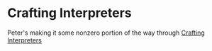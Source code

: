 # Crafting Interpreters

Peter's making it some nonzero portion of the way through [Crafting Interpreters](https://craftinginterpreters.com/)
